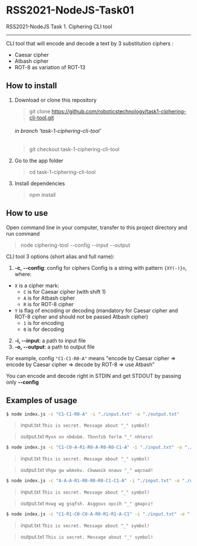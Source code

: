# RSS2021-NodeJS-Task01

RSS2021-NodeJS Task 1. Ciphering CLI tool

---

CLI tool that will encode and decode a text by 3 substitution ciphers :

- Caesar cipher
- Atbash cipher
- ROT-8 as variation of ROT-13

## How to install

1. Download or clone this repository
   > git clone https://github.com/roboticstechnology/task1-ciphering-cli-tool.git
   ###### in branch 'task-1-ciphering-cli-tool'
   > git checkout task-1-ciphering-cli-tool
2. Go to the app folder
   > cd task-1-ciphering-cli-tool
3. Install dependencies
   > npm install

## How to use

Open command line in your computer, transfer to this project directory and run
command

> node ciphering-tool --config <string> --input <filename> --output <filename>

CLI tool 3 options (short alias and full name):

1.  **-c, --config**: config for ciphers Config is a string with pattern
    `{XY(-)}n`, where:

- `X` is a cipher mark:
  - `C` is for Caesar cipher (with shift 1)
  - `A` is for Atbash cipher
  - `R` is for ROT-8 cipher
- `Y` is flag of encoding or decoding (mandatory for Caesar cipher and ROT-8
  cipher and should not be passed Atbash cipher)
  - `1` is for encoding
  - `0` is for decoding

2.  **-i, --input**: a path to input file
3.  **-o, --output**: a path to output file

For example, config `"C1-C1-R0-A"` means "encode by Caesar cipher => encode by
Caesar cipher => decode by ROT-8 => use Atbash"

You can encode and decode right in STDIN and get STDOUT by passing only
**--config**

<!-- todo -->

## Examples of usage

```bash
$ node index.js -c "C1-C1-R0-A" -i "./input.txt" -o "./output.txt"
```

> input.txt `This is secret. Message about "_" symbol!`

> output.txt `Myxn xn nbdobm. Tbnnfzb ferlm "_" nhteru!`

```bash
$ node index.js -c "C1-C0-A-R1-R0-A-R0-R0-C1-A" -i "./input.txt" -o "./output.txt"
```

> input.txt `This is secret. Message about "_" symbol!`

> output.txt `Vhgw gw wkmxkv. Ckwwoik onauv "_" wqcnad!`

```bash
$ node index.js -c "A-A-A-R1-R0-R0-R0-C1-C1-A" -i "./input.txt" -o "./output.txt"
```

> input.txt `This is secret. Message about "_" symbol!`

> output.txt `Hvwg wg gsqfsh. Asggous opcih "_" gmapcz!`

```bash
$ node index.js -c "C1-R1-C0-C0-A-R0-R1-R1-A-C1" -i "./input.txt" -o "./output.txt"
```

> input.txt `This is secret. Message about "_" symbol!`

> output.txt `This is secret. Message about "_" symbol!`
